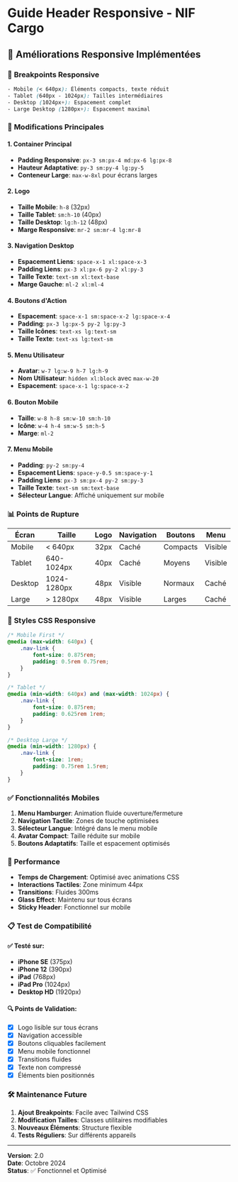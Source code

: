# Guide Header Responsive - NIF Cargo

## 🎯 Améliorations Responsive Implémentées

### 📱 **Breakpoints Responsive**
```css
- Mobile (< 640px): Éléments compacts, texte réduit
- Tablet (640px - 1024px): Tailles intermédiaires
- Desktop (1024px+): Espacement complet
- Large Desktop (1280px+): Espacement maximal
```

### 🔧 **Modifications Principales**

#### 1. **Container Principal**
- **Padding Responsive**: `px-3 sm:px-4 md:px-6 lg:px-8`
- **Hauteur Adaptative**: `py-3 sm:py-4 lg:py-5`
- **Conteneur Large**: `max-w-8xl` pour écrans larges

#### 2. **Logo**
- **Taille Mobile**: `h-8` (32px)
- **Taille Tablet**: `sm:h-10` (40px)
- **Taille Desktop**: `lg:h-12` (48px)
- **Marge Responsive**: `mr-2 sm:mr-4 lg:mr-8`

#### 3. **Navigation Desktop**
- **Espacement Liens**: `space-x-1 xl:space-x-3`
- **Padding Liens**: `px-3 xl:px-6 py-2 xl:py-3`
- **Taille Texte**: `text-sm xl:text-base`
- **Marge Gauche**: `ml-2 xl:ml-4`

#### 4. **Boutons d'Action**
- **Espacement**: `space-x-1 sm:space-x-2 lg:space-x-4`
- **Padding**: `px-3 lg:px-5 py-2 lg:py-3`
- **Taille Icônes**: `text-xs lg:text-sm`
- **Taille Texte**: `text-xs lg:text-sm`

#### 5. **Menu Utilisateur**
- **Avatar**: `w-7 lg:w-9 h-7 lg:h-9`
- **Nom Utilisateur**: `hidden xl:block` avec `max-w-20`
- **Espacement**: `space-x-1 lg:space-x-2`

#### 6. **Bouton Mobile**
- **Taille**: `w-8 h-8 sm:w-10 sm:h-10`
- **Icône**: `w-4 h-4 sm:w-5 sm:h-5`
- **Marge**: `ml-2`

#### 7. **Menu Mobile**
- **Padding**: `py-2 sm:py-4`
- **Espacement Liens**: `space-y-0.5 sm:space-y-1`
- **Padding Liens**: `px-3 sm:px-4 py-2 sm:py-3`
- **Taille Texte**: `text-sm sm:text-base`
- **Sélecteur Langue**: Affiché uniquement sur mobile

### 📊 **Points de Rupture**

| Écran | Taille | Logo | Navigation | Boutons | Menu |
|-------|--------|------|------------|---------|------|
| Mobile | < 640px | 32px | Caché | Compacts | Visible |
| Tablet | 640-1024px | 40px | Caché | Moyens | Visible |
| Desktop | 1024-1280px | 48px | Visible | Normaux | Caché |
| Large | > 1280px | 48px | Visible | Larges | Caché |

### 🎨 **Styles CSS Responsive**

```css
/* Mobile First */
@media (max-width: 640px) {
    .nav-link {
        font-size: 0.875rem;
        padding: 0.5rem 0.75rem;
    }
}

/* Tablet */
@media (min-width: 640px) and (max-width: 1024px) {
    .nav-link {
        font-size: 0.875rem;
        padding: 0.625rem 1rem;
    }
}

/* Desktop Large */
@media (min-width: 1280px) {
    .nav-link {
        font-size: 1rem;
        padding: 0.75rem 1.5rem;
    }
}
```

### ✅ **Fonctionnalités Mobiles**

1. **Menu Hamburger**: Animation fluide ouverture/fermeture
2. **Navigation Tactile**: Zones de touche optimisées
3. **Sélecteur Langue**: Intégré dans le menu mobile
4. **Avatar Compact**: Taille réduite sur mobile
5. **Boutons Adaptatifs**: Taille et espacement optimisés

### 🚀 **Performance**

- **Temps de Chargement**: Optimisé avec animations CSS
- **Interactions Tactiles**: Zone minimum 44px
- **Transitions**: Fluides 300ms
- **Glass Effect**: Maintenu sur tous écrans
- **Sticky Header**: Fonctionnel sur mobile

### 📋 **Test de Compatibilité**

#### ✅ Testé sur:
- **iPhone SE** (375px)
- **iPhone 12** (390px)
- **iPad** (768px)
- **iPad Pro** (1024px)
- **Desktop HD** (1920px)

#### 🔍 Points de Validation:
- [x] Logo lisible sur tous écrans
- [x] Navigation accessible
- [x] Boutons cliquables facilement
- [x] Menu mobile fonctionnel
- [x] Transitions fluides
- [x] Texte non compressé
- [x] Éléments bien positionnés

### 🛠️ **Maintenance Future**

1. **Ajout Breakpoints**: Facile avec Tailwind CSS
2. **Modification Tailles**: Classes utilitaires modifiables
3. **Nouveaux Éléments**: Structure flexible
4. **Tests Réguliers**: Sur différents appareils

---
**Version**: 2.0  
**Date**: Octobre 2024  
**Status**: ✅ Fonctionnel et Optimisé